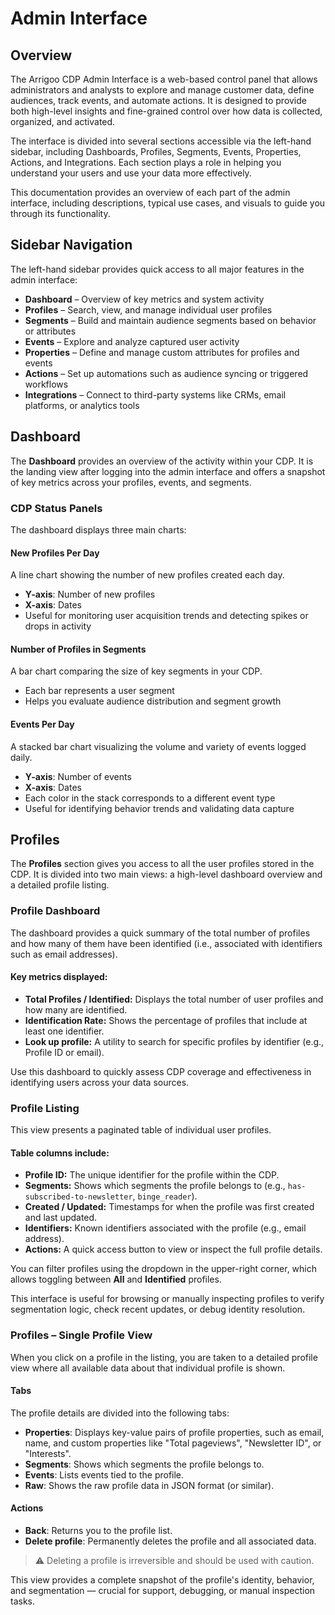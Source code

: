 # Admin Interface

## Overview

The Arrigoo CDP Admin Interface is a web-based control panel that allows administrators and analysts to explore and manage customer data, define audiences, track events, and automate actions. It is designed to provide both high-level insights and fine-grained control over how data is collected, organized, and activated.

The interface is divided into several sections accessible via the left-hand sidebar, including Dashboards, Profiles, Segments, Events, Properties, Actions, and Integrations. Each section plays a role in helping you understand your users and use your data more effectively.

This documentation provides an overview of each part of the admin interface, including descriptions, typical use cases, and visuals to guide you through its functionality.

## Sidebar Navigation

The left-hand sidebar provides quick access to all major features in the admin interface:

- **Dashboard** – Overview of key metrics and system activity
- **Profiles** – Search, view, and manage individual user profiles
- **Segments** – Build and maintain audience segments based on behavior or attributes
- **Events** – Explore and analyze captured user activity
- **Properties** – Define and manage custom attributes for profiles and events
- **Actions** – Set up automations such as audience syncing or triggered workflows
- **Integrations** – Connect to third-party systems like CRMs, email platforms, or analytics tools

## Dashboard

The **Dashboard** provides an overview of the activity within your CDP. It is the landing view after logging into the admin interface and offers a snapshot of key metrics across your profiles, events, and segments.

### CDP Status Panels

The dashboard displays three main charts:

#### New Profiles Per Day
A line chart showing the number of new profiles created each day.

- **Y-axis**: Number of new profiles
- **X-axis**: Dates
- Useful for monitoring user acquisition trends and detecting spikes or drops in activity

#### Number of Profiles in Segments
A bar chart comparing the size of key segments in your CDP.

- Each bar represents a user segment
- Helps you evaluate audience distribution and segment growth

#### Events Per Day
A stacked bar chart visualizing the volume and variety of events logged daily.

- **Y-axis**: Number of events
- **X-axis**: Dates
- Each color in the stack corresponds to a different event type
- Useful for identifying behavior trends and validating data capture

## Profiles

The **Profiles** section gives you access to all the user profiles stored in the CDP. It is divided into two main views: a high-level dashboard overview and a detailed profile listing.

### Profile Dashboard

The dashboard provides a quick summary of the total number of profiles and how many of them have been identified (i.e., associated with identifiers such as email addresses).

#### Key metrics displayed:
- **Total Profiles / Identified:** Displays the total number of user profiles and how many are identified.
- **Identification Rate:** Shows the percentage of profiles that include at least one identifier.
- **Look up profile:** A utility to search for specific profiles by identifier (e.g., Profile ID or email).

Use this dashboard to quickly assess CDP coverage and effectiveness in identifying users across your data sources.

### Profile Listing

This view presents a paginated table of individual user profiles.

#### Table columns include:
- **Profile ID:** The unique identifier for the profile within the CDP.
- **Segments:** Shows which segments the profile belongs to (e.g., `has-subscribed-to-newsletter`, `binge_reader`).
- **Created / Updated:** Timestamps for when the profile was first created and last updated.
- **Identifiers:** Known identifiers associated with the profile (e.g., email address).
- **Actions:** A quick access button to view or inspect the full profile details.

You can filter profiles using the dropdown in the upper-right corner, which allows toggling between **All** and **Identified** profiles.

This interface is useful for browsing or manually inspecting profiles to verify segmentation logic, check recent updates, or debug identity resolution.

### Profiles – Single Profile View

When you click on a profile in the listing, you are taken to a detailed profile view where all available data about that individual profile is shown.

#### Tabs

The profile details are divided into the following tabs:

- **Properties**: Displays key-value pairs of profile properties, such as email, name, and custom properties like "Total pageviews", "Newsletter ID", or "Interests".
- **Segments**: Shows which segments the profile belongs to.
- **Events**: Lists events tied to the profile.
- **Raw**: Shows the raw profile data in JSON format (or similar).

#### Actions

- **Back**: Returns you to the profile list.
- **Delete profile**: Permanently deletes the profile and all associated data.

> ⚠️ Deleting a profile is irreversible and should be used with caution.

This view provides a complete snapshot of the profile's identity, behavior, and segmentation — crucial for support, debugging, or manual inspection tasks.




